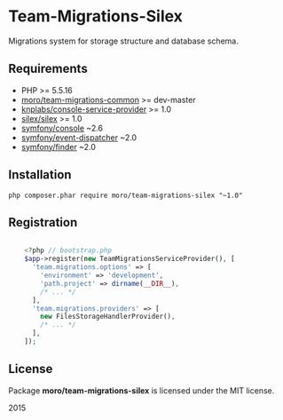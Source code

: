 Team-Migrations-Silex
=====================

Migrations system for storage structure and database schema.

## Requirements
- PHP >= 5.5.16
- [moro/team-migrations-common](https://github.com/Moro4125/team-migrations-common) >= dev-master
- [knplabs/console-service-provider](https://github.com/KnpLabs/ConsoleServiceProvider) >= 1.0
- [silex/silex](https://github.com/silexphp/Silex) >= 1.0
- [symfony/console](https://github.com/symfony/Console) ~2.6
- [symfony/event-dispatcher](https://github.com/symfony/EventDispatcher) ~2.0
- [symfony/finder](https://github.com/symfony/Finder) ~2.0

## Installation
    php composer.phar require moro/team-migrations-silex "~1.0"

## Registration
``` php

    <?php // bootstrap.php
    $app->register(new TeamMigrationsServiceProvider(), [
      'team.migrations.options' => [
        'environment' => 'development',
        'path.project' => dirname(__DIR__),
        /* ... */
      ],
      'team.migrations.providers' => [
        new FilesStorageHandlerProvider(),
        /* ... */
      ],
    ]);

```

## License
Package __moro/team-migrations-silex__ is licensed under the MIT license.

2015